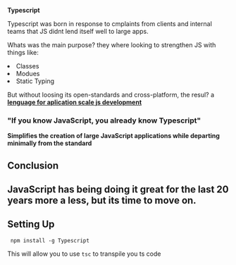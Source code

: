 <b>Typescript</b>

<p>
    Typescript was born in response to cmplaints from clients and internal teams
    that JS didnt lend itself well to large apps.
</p>
<p>
    Whats was the main purpose? they where looking to strengthen JS with things like:
</p>
<li> Classes </li>
<li> Modues </li>
<li> Static Typing </li>
<p>But without loosing its open-standards and cross-platform, the resul?
    a <b><u>lenguage for aplication scale js development</u></b>
</p>

<h3>"If you know JavaScript, you already know Typescript"</h3>

<p>
    <b>Simplifies the creation of large JavaScript applications while departing minimally
       from the standard</b>
<p>

<h2> Conclusion <h2>
<p>
    JavaScript has being doing it great for the last 20 years more a less, but its time to
    move on.
</p>

<h2> Setting Up </h2>
<code> npm install -g Typescript </code>
<p>This will allow you to use <code>tsc</code> to transpile you ts code</p>